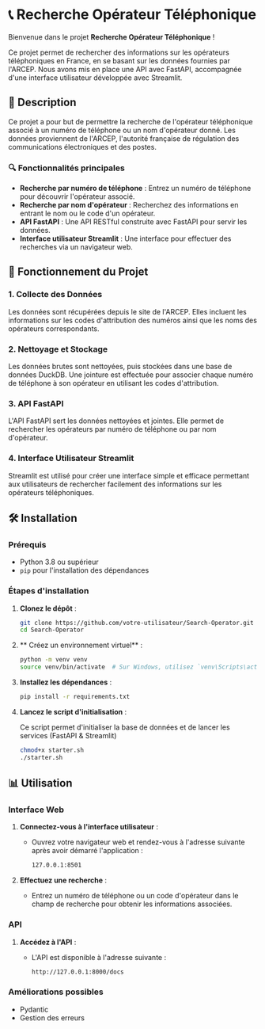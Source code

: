 # 📞 Recherche Opérateur Téléphonique

Bienvenue dans le projet **Recherche Opérateur Téléphonique** ! 

Ce projet permet de rechercher des informations sur les opérateurs téléphoniques en France, en se basant sur les données fournies par l'ARCEP. Nous avons mis en place une API  avec FastAPI, accompagnée d'une interface utilisateur développée avec Streamlit.

## 📝 Description

Ce projet a pour but de permettre la recherche de l'opérateur téléphonique associé à un numéro de téléphone ou un nom d'opérateur donné. Les données proviennent de l'ARCEP, l'autorité française de régulation des communications électroniques et des postes. 

### 🔍 Fonctionnalités principales

- **Recherche par numéro de téléphone** : Entrez un numéro de téléphone pour découvrir l'opérateur associé.
- **Recherche par nom d'opérateur** : Recherchez des informations en entrant le nom ou le code d'un opérateur.
- **API FastAPI** : Une API RESTful construite avec FastAPI pour servir les données.
- **Interface utilisateur Streamlit** : Une interface pour effectuer des recherches via un navigateur web.

## 🚀 Fonctionnement du Projet

### 1. Collecte des Données

Les données sont récupérées depuis le site de l'ARCEP. Elles incluent les informations sur les codes d'attribution des numéros ainsi que les noms des opérateurs correspondants.

### 2. Nettoyage et Stockage

Les données brutes sont nettoyées, puis stockées dans une base de données DuckDB. Une jointure est effectuée pour associer chaque numéro de téléphone à son opérateur en utilisant les codes d'attribution.

### 3. API FastAPI

L'API FastAPI sert les données nettoyées et jointes. Elle permet de rechercher les opérateurs par numéro de téléphone ou par nom d'opérateur.

### 4. Interface Utilisateur Streamlit

Streamlit est utilisé pour créer une interface simple et efficace permettant aux utilisateurs de rechercher facilement des informations sur les opérateurs téléphoniques.

## 🛠️ Installation

### Prérequis

- Python 3.8 ou supérieur
- `pip` pour l'installation des dépendances

### Étapes d'installation

1. **Clonez le dépôt** :

   ```bash
   git clone https://github.com/votre-utilisateur/Search-Operator.git
   cd Search-Operator

2. ** Créez un environnement virtuel** :

   ```bash
   python -m venv venv
   source venv/bin/activate  # Sur Windows, utilisez `venv\Scripts\activate`

3. **Installez les dépendances** :

   ```bash
   pip install -r requirements.txt

4. **Lancez le script d'initialisation** :

   Ce script permet d'initialiser la base de données et de lancer les services (FastAPI & Streamlit)

   ```bash
   chmod+x starter.sh
   ./starter.sh

## 📊 Utilisation

### Interface Web

1. **Connectez-vous à l'interface utilisateur** :
   - Ouvrez votre navigateur web et rendez-vous à l'adresse suivante après avoir démarré l'application :
   
     ```bash
     127.0.0.1:8501
     ```
   
2. **Effectuez une recherche** :
   - Entrez un numéro de téléphone ou un code d'opérateur dans le champ de recherche pour obtenir les informations associées.

### API

1. **Accédez à l'API** :
   - L'API est disponible à l'adresse suivante :
   
     ```bash
     http://127.0.0.1:8000/docs
     ```

### Améliorations possibles 
   - Pydantic
   - Gestion des erreurs
   

